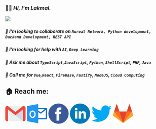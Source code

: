 ### 🙋‍♂️ ***Hi, I'm Lakmal.***
![](https://komarev.com/ghpvc/?username=Lakmal&label=PROFILE+VIEWS&color=brightgreen)


##### 👯 I’m looking to collaborate on `Nureal Network, Python development, Backend Development, REST API`
##### 🤔 I’m looking for help with *`AI`*, *`Deep Learning`*
##### 💬 Ask me about *`TypeScript`*,*`JavaScript`*, *`Python`*, *`ShellScript`*, *`PHP`*, *`Java`* 
##### 💬 Call me for *`Vue`*,*`React`*, *`Firebase`*, *`Fastify`*, *`NodeJS`*, *`Cloud Computing`* 

## 🏠 Reach me:

[](**[https://lakmal.me](https://www.lakmal.me)**)
 
[![Gmail](/images/gm.png)](mailto:lakmalepp@gmail.com)
[![HotMail](/images/hm.png)](mailto:lakmalepp@hotmail.com)
[![Facebook](/images/fb.png)](https://www.facebook.com/LakmalEpp)
[![LinkedIn](/images/li.png)](https://www.linkedin.com/in/lakmal98)
[![Twitter](/images/tw.png)](https://www.twitter.com/LakmalEpp)
[![GitLab](/images/gl.png)](https://www.gitlab.com/Lakmal98)
